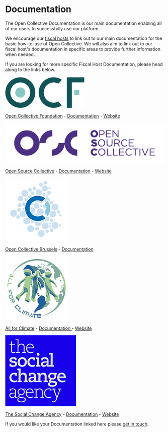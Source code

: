 # Documentation

The Open Collective Documentation is our main documentation enabling all of our users to successfully use our platform.&#x20;

We encourage our [fiscal hosts](https://opencollective.com/hosts) to link out to our main documentation for the basic how-to-use of Open Collective. We will also aim to link out to our fiscal host's documentation in specific areas to provide further information when needed.&#x20;

If you are looking for more specific Fiscal Host Documentation, please head along to the links below.&#x20;



![ ](../.gitbook/assets/opencollectivefoundation.png)

[Open Collective Foundation](https://opencollective.com/foundation) - [Documentation](https://docs.opencollective.foundation) - [Website ](https://opencollective.foundation)

![](../.gitbook/assets/opensourcecollective.png)

[Open Source Collective](https://opencollective.com/opensource) - [Documentation](http://docs.oscollective.org) - [Website ](https://www.oscollective.org)

![](../.gitbook/assets/opencollectivebrussells.png)

[Open Collective Brussels](https://opencollective.com/brussels) - [Documentation ](https://docs.opencollective.com/brussels/)

![](../.gitbook/assets/allforclimatelogo.jpg)

[All for Climate](https://allforclimate.earth) - [Documentation ](https://docs.allforclimate.earth) - [Website](https://opencollective.com/allforclimate)

![](../.gitbook/assets/thesocialchangeagency.png)

[The Social Change Agency](https://opencollective.com/the-social-change-nest) - [Documentation](https://docs.google.com/document/d/1zHArRkjHIstk8b\_rMDhHGFnKLfWYCeVhLYLWHEEunlY/edit) - [Website](https://thesocialchangeagency.org)

If you would like your Documentation linked here please [get in touch](https://opencollective.com/contact).&#x20;

